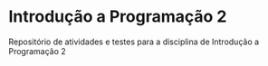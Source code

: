 # Introdução a Programação 2
Repositório de atividades e testes para a disciplina de Introdução a Programação 2

